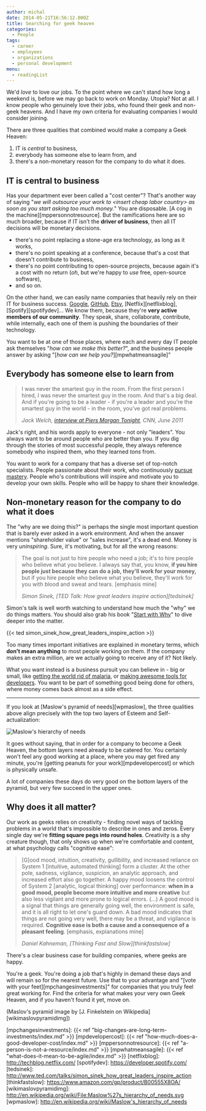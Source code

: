 ```yaml
---
author: michal
date: 2014-05-21T16:56:12.000Z
title: Searching for geek heaven
categories:
  - People
tags:
  - career
  - employees
  - organizations
  - personal development
menu:
  - readingList
---
```


We'd _love_ to love our jobs. To the point where we can't stand how long a weekend is, before we may go back to work on Monday. Utopia? Not at all. I know people who genuinely love their jobs, who found their geek and non-geek heavens. And I have my own criteria for evaluating companies I would consider joining.

<!--more-->

There are three qualities that combined would make a company a Geek Heaven:

1. IT is _central_ to business,
2. everybody has someone else to learn from, and
3. there's a non-monetary reason for the company to do what it does.

## IT is central to business

Has your department ever been called a "cost center"? That's another way of saying "_we will outsource your work to &lt;insert cheap labor country> as soon as you start asking too much money._" You are disposable. [A cog in the machine][mppersonnotresource]. But the ramifications here are so much broader, because if IT isn't the __driver of business__, then all IT decisions will be monetary decisions.

- there's no point replacing a stone-age era technology, as long as it works,
- there's no point speaking at a conference, because that's a cost that doesn't contribute to business,
- there's no point contributing to open-source projects, because again it's a cost with no return (_oh_, but we're happy to _use_ free, open-source software),
- and so on.

On the other hand, we can easily name companies that heavily rely on their IT for business success. [Google][googleabout], [GitHub][githubabout], [Etsy][etsyabout], [Netflix][netflixblog], [Spotify][spotifydev]... We know them, because they're __very active members of our community__. They speak, share, collaborate, contribute, while internally, each one of them is pushing the boundaries of their technology.

You want to be at one of those places, where each and every day IT people ask themselves "_how can we make this better?_", and the business people answer by asking "[_how can we help you?_][mpwhatmeansagile]"

## Everybody has someone else to learn from

> I was never the smartest guy in the room. From the first person I hired, I was never the smartest guy in the room. And that's a big deal. And if you're going to be a leader - if you're a leader and you're the smartest guy in the world - in the room, you've got real problems.
>
> <cite>Jack Welch, [interview at Piers Morgan Tonight][cnnjackwelch], CNN, June 2011</cite>

Jack's right, and his words apply to everyone - not only "leaders". You always want to be around people who are better than you. If you dig through the stories of most successful people, they always reference somebody who inspired them, who they learned _tons_ from.

You want to work for a company that has a diverse set of top-notch specialists. People passionate about their work, who continuously [pursue mastery][amazondanpinkdrive]. People who's contributions will inspire and motivate you to develop your own skills. People who will be happy to share their knowledge.

## Non-monetary reason for the company to do what it does

The "why are we doing this?" is perhaps the single most important question that is barely ever asked in a work environment. And when the answer mentions "shareholder value" or "sales increase", it's a dead end. Money is very _uninspiring_. Sure, it's motivating, but for all the wrong reasons:

> The goal is not just to hire people who need a job; it's to hire people who believe what you believe. I always say that, you know, __if you hire people just because they can do a job, they'll work for your money,__ but if you hire people who believe what you believe, they'll work for you with blood and sweat and tears. [emphasis mine]
>
> <cite>Simon Sinek, [TED Talk: How great leaders inspire action][tedsinek]</cite>

Simon's talk is well worth watching to understand how much the "why" we do things matters. You should also grab his book "[Start with Why][amazonstartwithwhy]" to dive deeper into the matter.

{{< ted simon_sinek_how_great_leaders_inspire_action >}}

Too many times important initiatives are explained in monetary terms, which __don't mean anything__ to most people working on them. If the company makes an extra million, are we actually going to receive any of it? Not likely.

What you want instead is a business pursuit you can believe in - big or small, like [getting the world rid of malaria][gatesmalaria], or [making awesome tools for developers][atlassiancompany]. You want to be part of something good being done for others, where money comes back almost as a side effect.

---

If you look at [Maslow's pyramid of needs][wpmaslow], the three qualities above align precisely with the top two layers of Esteem and Self-actualization:

![Maslow's hierarchy of needs](/searching-for-geek-heaven/maslows-hierarchy.png)

It goes without saying, that in order for a company to become a Geek Heaven, the bottom layers need already to be catered for. You certainly won't feel any good working at a place, where you may get fired any minute, you're [getting peanuts for your work][mpdevelopercost] or which is physically unsafe.

A lot of companies these days do very good on the bottom layers of the pyramid, but very few succeed in the upper ones.

## Why does it all matter?

Our work as geeks relies on creativity - finding novel ways of tackling problems in a world that's impossible to describe in ones and zeros. Every single day we're __fitting square pegs into round holes__. Creativity is a shy creature though, that only shows up when we're comfortable and content, at what psychology calls "cognitive ease":

> [G]ood mood, intuition, creativity, gullibility, and increased reliance on System 1 [intuitive, automated thinking] form a cluster. At the other pole, sadness, vigilance, suspicion, an analytic approach, and increased effort also go together. A happy mood loosens the control of System 2 [analytic, logical thinking] over performance: **when in a good mood, people become more intuitive and more creative** but also less vigilant and more prone to logical errors. (...) A good mood is a signal that things are generally going well, the environment is safe, and it is all right to let one's guard down. A bad mood indicates that things are not going very well, there may be a threat, and vigilance is required. **Cognitive ease is both a cause and a consequence of a pleasant feeling**. [emphasis, explanations mine]
>
> <cite>Daniel Kahneman, [Thinking Fast and Slow][thinkfastslow]</cite>

There's a clear business case for building companies, where geeks are happy.

You're a geek. You're doing a job that's highly in demand these days and will remain so for the nearest future. Use that to your advantage and "[vote with your feet][mpchangesinvestments]" for companies that you truly feel great working for. Find the criteria for what makes your very own Geek Heaven, and if you haven't found it yet, move on.

(Maslov's pyramid image by [J. Finkelstein on Wikipedia][wikimaslovpyramidimg])

[amazondanpinkdrive]: https://www.amazon.com/gp/product/B004P1JDJO/
[amazonstartwithwhy]: https://www.amazon.com/gp/product/B002Q6XUE4/
[atlassiancompany]: https://www.atlassian.com/company
[cnnjackwelch]: http://transcripts.cnn.com/TRANSCRIPTS/1106/11/pmt.01.html
[etsyabout]: http://www.etsy.com/developers
[gatesmalaria]: http://www.gatesfoundation.org/What-We-Do/Global-Health/Malaria
[githubabout]: https://github.com/about
[googleabout]: https://www.google.com/intl/en/about/company/philosophy/
[mpchangesinvestments]: {{< ref "big-changes-are-long-term-investments/index.md" >}}
[mpdevelopercost]: {{< ref "how-much-does-a-good-developer-cost/index.md" >}}
[mppersonnotresource]: {{< ref "a-person-is-not-a-resource/index.md" >}}
[mpwhatmeansagile]: {{< ref "what-does-it-mean-to-be-agile/index.md" >}}
[netflixblog]: http://techblog.netflix.com/
[spotifydev]: https://developer.spotify.com/
[tedsinek]: http://www.ted.com/talks/simon_sinek_how_great_leaders_inspire_action
[thinkfastslow]: https://www.amazon.com/gp/product/B00555X8OA/
[wikimaslovpyramidimg]: http://en.wikipedia.org/wiki/File:Maslow%27s_hierarchy_of_needs.svg
[wpmaslow]: http://en.wikipedia.org/wiki/Maslow's_hierarchy_of_needs

